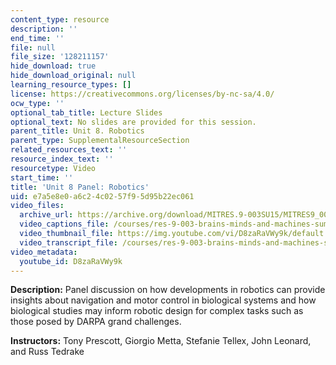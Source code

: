 ```yaml
---
content_type: resource
description: ''
end_time: ''
file: null
file_size: '128211157'
hide_download: true
hide_download_original: null
learning_resource_types: []
license: https://creativecommons.org/licenses/by-nc-sa/4.0/
ocw_type: ''
optional_tab_title: Lecture Slides
optional_text: No slides are provided for this session.
parent_title: Unit 8. Robotics
parent_type: SupplementalResourceSection
related_resources_text: ''
resource_index_text: ''
resourcetype: Video
start_time: ''
title: 'Unit 8 Panel: Robotics'
uid: e7a5e8e0-a6c2-4c02-57f9-5d95b22ec061
video_files:
  archive_url: https://archive.org/download/MITRES.9-003SU15/MITRES9_003SU15_Unit_8_300k.mp4
  video_captions_file: /courses/res-9-003-brains-minds-and-machines-summer-course-summer-2015/08a8150593a952b593e5df6db3413a28_D8zaRaVWy9k.vtt
  video_thumbnail_file: https://img.youtube.com/vi/D8zaRaVWy9k/default.jpg
  video_transcript_file: /courses/res-9-003-brains-minds-and-machines-summer-course-summer-2015/f8fdb63a2e216fb0d97be771047a3306_D8zaRaVWy9k.pdf
video_metadata:
  youtube_id: D8zaRaVWy9k
---
```


**Description:** Panel discussion on how developments in robotics can provide insights about navigation and motor control in biological systems and how biological studies may inform robotic design for complex tasks such as those posed by DARPA grand challenges.

**Instructors:** Tony Prescott, Giorgio Metta, Stefanie Tellex, John Leonard, and Russ Tedrake

